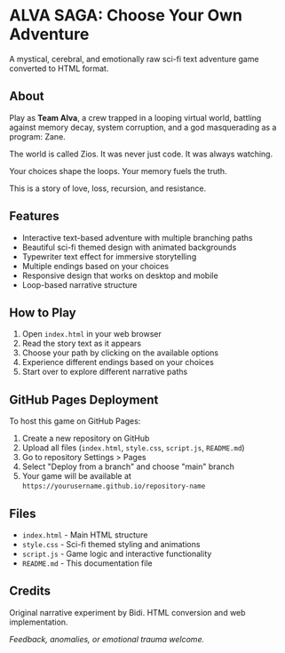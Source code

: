 # ALVA SAGA: Choose Your Own Adventure

A mystical, cerebral, and emotionally raw sci-fi text adventure game converted to HTML format.

## About

Play as **Team Alva**, a crew trapped in a looping virtual world, battling against memory decay, system corruption, and a god masquerading as a program: Zane.

The world is called Zios. It was never just code. It was always watching.

Your choices shape the loops. Your memory fuels the truth.

This is a story of love, loss, recursion, and resistance.

## Features

- Interactive text-based adventure with multiple branching paths
- Beautiful sci-fi themed design with animated backgrounds
- Typewriter text effect for immersive storytelling
- Multiple endings based on your choices
- Responsive design that works on desktop and mobile
- Loop-based narrative structure

## How to Play

1. Open `index.html` in your web browser
2. Read the story text as it appears
3. Choose your path by clicking on the available options
4. Experience different endings based on your choices
5. Start over to explore different narrative paths

## GitHub Pages Deployment

To host this game on GitHub Pages:

1. Create a new repository on GitHub
2. Upload all files (`index.html`, `style.css`, `script.js`, `README.md`)
3. Go to repository Settings > Pages
4. Select "Deploy from a branch" and choose "main" branch
5. Your game will be available at `https://yourusername.github.io/repository-name`

## Files

- `index.html` - Main HTML structure
- `style.css` - Sci-fi themed styling and animations
- `script.js` - Game logic and interactive functionality
- `README.md` - This documentation file

## Credits

Original narrative experiment by Bidi.
HTML conversion and web implementation.

*Feedback, anomalies, or emotional trauma welcome.*

